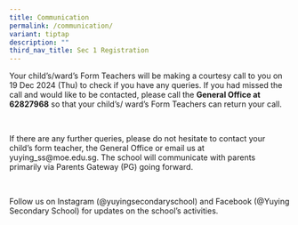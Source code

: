 ```yaml
---
title: Communication
permalink: /communication/
variant: tiptap
description: ""
third_nav_title: Sec 1 Registration
---
```

<p>Your child’s/ward’s Form Teachers will be making a courtesy call to you
on 19 Dec 2024 (Thu) to check if you have any queries. If you had missed
the call and would like to be contacted, please call the <strong>General Office at 62827968</strong> so
that your child’s/ ward’s Form Teachers can return your call.&nbsp;</p>
<p>&nbsp;</p>
<p>If there are any further queries, please do not hesitate to contact your
child’s form teacher, the General Office or email us at <a rel="noopener noreferrer nofollow" target="_blank">yuying_ss@moe.edu.sg</a>. The school
will communicate with parents primarily via Parents Gateway (PG) going
forward.</p>
<p>&nbsp;</p>
<p>Follow us on Instagram (@yuyingsecondaryschool) and Facebook (@Yuying
Secondary School) for updates on the school’s activities.</p>